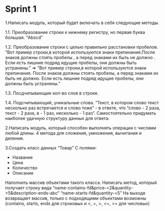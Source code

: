 # Sprint 1

1.Написать модуль, который будет включать в себя следующие методы.

1.1. Преобразование строки к нижнему регистру, но первая буква большая. “Abscd”

1.2. Преобразование строки с целью правильно расстановки пробелов. “Вот пример строки,в которой     используются знаки препинания.После знаков должны стоять пробелы , а перед знаками их быть не должно .    Если есть лишние подряд идущие пробелы, они должны быть устранены.” =>
“Вот пример строки,в которой используются знаки препинания. После знаков должны стоять пробелы, а перед знаками их быть не должно. Если есть лишние подряд идущие пробелы, они должны быть устранены.”

1.3. Посдчитывающие кол-во слов в строке.

1.4. Подсчитывающий, уникальные слова. “Текст, в котором слово текст несколько раз встречается и слово тоже” - в ответе, что “слово - 2 раза, текст - 2 раза, в - 1 раз, несколько - 1 раз“. Самостоятельно придумать наиболее удачную структуру данных для ответа.

2.Написать модуль, который способен выполнять операции с числами любой длины.
4 метода для сложения, умножения, вычитания и деления.

3.Создать класс данных “Товар”
С полями:

- Название
- Цена
- Количество
- Описание

Наполнить массив объектами такого класса.
Написать метод, который получает строку вида
“name-contains-fd&price-=2&quantity->5&description-ends-abc”
“name-starts-fd&quantity-=5”
На выходе возвращает массив, только с подходящими объектами
возможны (contains, starts, ends для строковых и <, =, >, <=, >= для числовых)
